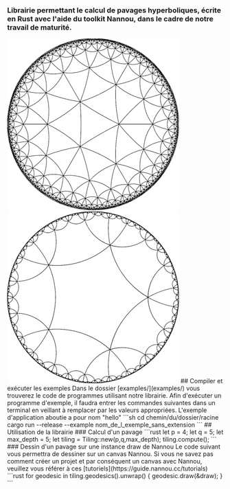 ### Librairie permettant le calcul de pavages hyperboliques, écrite en Rust avec l'aide du toolkit Nannou, dans le cadre de notre travail de maturité.
<img src="illustrations/N3K7_CROP.png" alt="Pavage N3K7" width="400"/>
<img src="illustrations/N5K6_CROP.png" alt="Pavage N5K6" width="400"/>
## Compiler et exécuter les exemples
Dans le dossier [examples/](examples/) vous trouverez le code de programmes utilisant notre librairie. Afin d'exécuter un programme d'exemple, il faudra entrer les commandes suivantes dans un terminal en veillant à remplacer par les valeurs appropriées. L'exemple d'application aboutie a pour nom "hello"
```sh
cd chemin/du/dossier/racine
cargo run --release --example nom_de_l_exemple_sans_extension
```
## Utilisation de la librairie
### Calcul d'un pavage
```rust
let p = 4;
let q = 5;
let max_depth = 5;
let tiling = Tiling::new(p,q,max_depth);
tiling.compute();
```
### Dessin d'un pavage sur une instance draw de Nannou
Le code suivant vous permettra de dessiner sur un canvas Nannou. Si vous ne savez pas comment créer un projet et par conséquent un canvas avec Nannou, veuillez vous référer à ces [tutoriels](https://guide.nannou.cc/tutorials)
```rust
for geodesic in tiling.geodesics().unwrap() {
        geodesic.draw(&draw);
}
```
